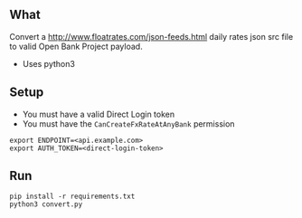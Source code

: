 
## What

Convert a http://www.floatrates.com/json-feeds.html daily rates json src file 
to valid Open Bank Project payload.

- Uses python3 

## Setup 

- You must have a valid Direct Login token
- You must have the `CanCreateFxRateAtAnyBank` permission

```
export ENDPOINT=<api.example.com>
export AUTH_TOKEN=<direct-login-token>
```

## Run
    pip install -r requirements.txt
    python3 convert.py

